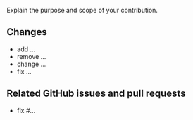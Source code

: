 Explain the purpose and scope of your contribution.

## Changes

- add ...
- remove ...
- change ...
- fix ...


## Related GitHub issues and pull requests

- fix #...
